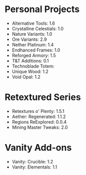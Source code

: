 # Personal Projects

- Alternative Tools: 1.6
- Crystalline Celestials: 1.0
- Nature Variants: 1.0
- Ore Variants: 2.9
- Nether Platinum: 1.4
- Endhanced Frames: 1.0
- Reforged Armory: 1.5
- T&T Additions: 0.1
- Technoblade Totem:
- Unique Wood: 1.2
- Void Opal: 1.2

# Retextured Series

- Retextures o' Plenty: 1.5.1
- Aether: Regenerated: 1.1.2
- Regions ReExplored: 0.0.4
- Mining Master Tweaks: 2.0

# Vanity Add-ons

- Vanity: Crucible: 1.2
- Vanity: Elementals: 1.1